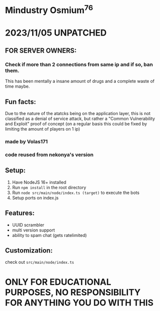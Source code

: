 # Mindustry Osmium<sup>76</sup>

# 2023/11/05 UNPATCHED 
## FOR SERVER OWNERS:
### Check if more than 2 connections from same ip and if so, ban them.

This has been mentally a insane amount of drugs and a complete waste of time maybe.
## Fun facts:
Due to the nature of the atatcks being on the application layer, this is not classified as a denial of service attack, but rather a "Common Vulnerability and Exploit" proof of concept (on a regular basis this could be fixed by limiting the
amount of players on 1 ip)

### made by Volas171
### code reused from nekonya's version

## Setup:
1. Have NodeJS 16+ installed
2. Run `npm install` in the root directory
3. Run `node src/main/node/index.ts (target)` to execute the bots
4. Setup ports on index.js

## Features:
- UUID scrambler
- multi version support
- ability to spam chat (gets ratelimited)

## Customization:
check out `src/main/node/index.ts`

# ONLY FOR EDUCATIONAL PURPOSES, NO RESPONSIBILITY FOR ANYTHING YOU DO WITH THIS
